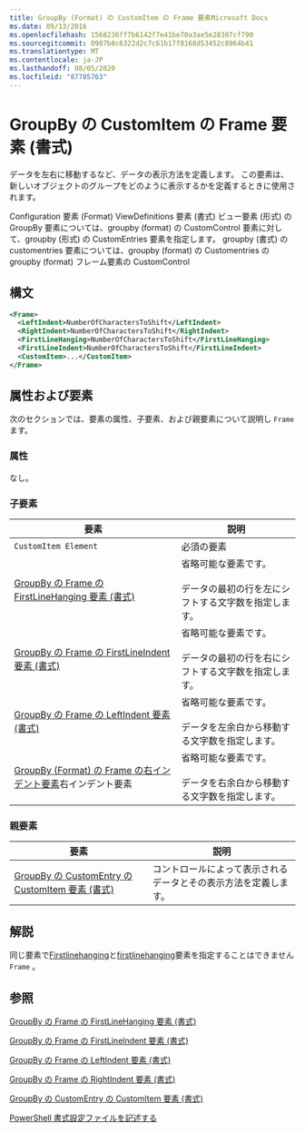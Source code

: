 ```yaml
---
title: GroupBy (Format) の CustomItem の Frame 要素Microsoft Docs
ms.date: 09/13/2016
ms.openlocfilehash: 1568236ff7b6142f7e41be70a3ae5e28307cf790
ms.sourcegitcommit: 0907b8c6322d2c7c61b17f8168d53452c8964b41
ms.translationtype: MT
ms.contentlocale: ja-JP
ms.lasthandoff: 08/05/2020
ms.locfileid: "87785763"
---
```

# <a name="frame-element-for-customitem-for-groupby-format"></a>GroupBy の CustomItem の Frame 要素 (書式)

データを左右に移動するなど、データの表示方法を定義します。 この要素は、新しいオブジェクトのグループをどのように表示するかを定義するときに使用されます。

Configuration 要素 (Format) ViewDefinitions 要素 (書式) ビュー要素 (形式) の GroupBy 要素については、groupby (format) の CustomControl 要素に対して、groupby (形式) の CustomEntries 要素を指定します。 groupby (書式) の customentries 要素については、groupby (format) の Customentries の groupby (format) フレーム要素の CustomControl

## <a name="syntax"></a>構文

```xml
<Frame>
  <LeftIndent>NumberOfCharactersToShift</LeftIndent>
  <RightIndent>NumberOfCharactersToShift</RightIndent>
  <FirstLineHanging>NumberOfCharactersToShift</FirstLineHanging>
  <FirstLineIndent>NumberOfCharactersToShift</FirstLineIndent>
  <CustomItem>...</CustomItem>
</Frame>
```

## <a name="attributes-and-elements"></a>属性および要素

次のセクションでは、要素の属性、子要素、および親要素について説明し `Frame` ます。

### <a name="attributes"></a>属性

なし。

### <a name="child-elements"></a>子要素

|要素|説明|
|-------------|-----------------|
|`CustomItem Element`|必須の要素|
|[GroupBy の Frame の FirstLineHanging 要素 (書式)](./firstlinehanging-element-for-frame-for-groupby-format.md)|省略可能な要素です。<br /><br /> データの最初の行を左にシフトする文字数を指定します。|
|[GroupBy の Frame の FirstLineIndent 要素 (書式)](./firstlineindent-element-for-frame-for-groupby-format.md)|省略可能な要素です。<br /><br /> データの最初の行を右にシフトする文字数を指定します。|
|[GroupBy の Frame の LeftIndent 要素 (書式)](./leftindent-element-for-frame-for-groupby-format.md)|省略可能な要素です。<br /><br /> データを左余白から移動する文字数を指定します。|
|[GroupBy (Format) の Frame の右インデント要素](./rightindent-element-for-frame-for-groupby-format.md)右インデント要素|省略可能な要素です。<br /><br /> データを右余白から移動する文字数を指定します。|

### <a name="parent-elements"></a>親要素

|要素|説明|
|-------------|-----------------|
|[GroupBy の CustomEntry の CustomItem 要素 (書式)](./customitem-element-for-customentry-for-groupby-format.md)|コントロールによって表示されるデータとその表示方法を定義します。|

## <a name="remarks"></a>解説

同じ要素で[Firstlinehanging](./firstlinehanging-element-for-frame-for-groupby-format.md)と[firstlinehanging](./firstlineindent-element-for-frame-for-groupby-format.md)要素を指定することはできません `Frame` 。

## <a name="see-also"></a>参照

[GroupBy の Frame の FirstLineHanging 要素 (書式)](./firstlinehanging-element-for-frame-for-groupby-format.md)

[GroupBy の Frame の FirstLineIndent 要素 (書式)](./firstlineindent-element-for-frame-for-groupby-format.md)

[GroupBy の Frame の LeftIndent 要素 (書式)](./leftindent-element-for-frame-for-groupby-format.md)

[GroupBy の Frame の RightIndent 要素 (書式)](./rightindent-element-for-frame-for-groupby-format.md)

[GroupBy の CustomEntry の CustomItem 要素 (書式)](./customitem-element-for-customentry-for-groupby-format.md)

[PowerShell 書式設定ファイルを記述する](./writing-a-powershell-formatting-file.md)
